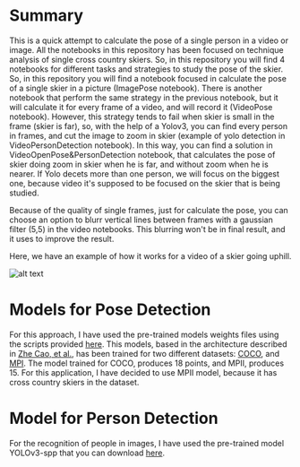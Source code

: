 # Summary

This is a quick attempt to calculate the pose of a single person in a video or image. All the notebooks in this repository has been focused on technique analysis of single cross country skiers. So, in this repository you will find 4 notebooks for different tasks and strategies to study the pose of the skier. So, in this repository you will find a notebook focused in calculate the pose of a single skier in a picture (ImagePose notebook). There is another notebook that perform the same strategy in the previous notebook, but it will calculate it for every frame of a video, and will record it (VideoPose notebook). However, this strategy tends to fail when skier is small in the frame (skier is far), so, with the help of a Yolov3, you can find every person in frames, and cut the image to zoom in skier (example of yolo detection in VideoPersonDetection notebook). In this way, you can find a solution in VideoOpenPose&PersonDetection notebook, that calculates the pose of skier doing zoom in skier when he is far, and without zoom when he is nearer. If Yolo decets more than one person, we will focus on the biggest one, because video it's supposed to be focused on the skier that is being studied.

Because of the quality of single frames, just for calculate the pose, you can choose an option to blurr vertical lines between frames with a gaussian filter (5,5) in the video notebooks. This blurring won't be in final result, and it uses to improve the result.

Here, we have an example of how it works for a video of a skier going uphill.

![alt text](https://github.com/TuronLab/PoseDetection/blob/main/Example.gif "Example Video Pose detection")

# Models for Pose Detection

For this approach, I have used the pre-trained models weights files using the scripts provided [here](https://github.com/CMU-Perceptual-Computing-Lab/openpose/tree/master/models). This models, based in the architecture described in [Zhe Cao, et al.](https://arxiv.org/abs/1611.08050), has been trained for two different datasets: [COCO](https://cocodataset.org/#keypoints-2018), and [MPI](http://human-pose.mpi-inf.mpg.de/). The model trained for COCO, produces 18 points, and MPII, produces 15. For this application, I have decided to use MPII model, because it has cross country skiers in the dataset.

# Model for Person Detection

For the recognition of people in images, I have used the pre-trained model YOLOv3-spp that you can download [here](https://pjreddie.com/darknet/yolo/).
